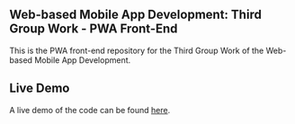 

## Web-based Mobile App Development: Third Group Work - PWA Front-End

This is the PWA front-end repository for the Third Group Work of the Web-based Mobile App Development.

## Live Demo

A live demo of the code can be found [here](https://abdullahalbuianain.github.io/GW-3/).

